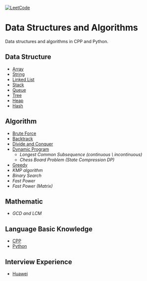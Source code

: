 [![LeetCode](https://img.shields.io/badge/Leetcode-Algorithm-brightgreen)](https://leetcode-cn.com/)

# Data Structures and Algorithms
Data structures and algorithms in CPP and Python.

## Data Structure
* [Array](./datastructure/array)
* [String](./datastructure/string)
* [Linked List](./datastructure/linked_list)
* [Stack](./datastructure/stack)
* [Queue](./datastructure/queue)
* [Tree](./datastructure/tree)
* [Heap](./datastructure/heap)
* [Hash](./datastructure/hash)

## Algorithm
* [Brute Force](./algorithm/bruteforce)
* [Backtrack](./algorithm/backtrack)
* [Divide and Conquer](./algorithm/divide_and_conquer)
* [Dynamic Program](./algorithm/dynamic_program)
   * *Longest Common Subsequence (continuous \ incontinuous)*
   * *Chess Board Problem (State Compression DP)*
* [Greedy](./algorithm/greedy)
* *KMP algorithm*
* *Binary Search*
* *Fast Power*
* *Fast Power (Matrix)*

## Mathematic
* *GCD and LCM*

## Language Basic Knowledge
* [CPP](./_language/cpp)
* [Python](./_language_/python)

## Interview Experience
* [Huawei](./interview/huawei)